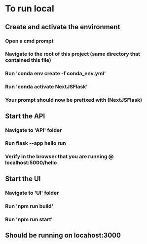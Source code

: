 # To run local

## Create and activate the environment
### Open a cmd prompt
### Navigate to the root of this project (same directory that contained this file)
### Run 'conda env create -f conda_env.yml'
### Run 'conda activate NextJSFlask'
### Your prompt should now be prefixed with (NextJSFlask)

## Start the API
### Navigate to 'API' folder
### Run flask --app hello run
### Verify in the browser that you are running @ localhost:5000/hello

## Start the UI
### Navigate to 'UI' folder
### Run 'npm run build'
### Run 'npm run start'
## Should be running on locahost:3000

